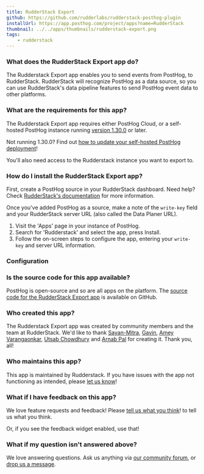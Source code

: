 ```yaml
---
title: RudderStack Export
github: https://github.com/rudderlabs/rudderstack-posthog-plugin
installUrl: https://app.posthog.com/project/apps?name=RudderStack
thumbnail: ../../apps/thumbnails/rudderstack-export.png
tags:
    - rudderstack
---
```


### What does the RudderStack Export app do?

The Rudderstack Export app enables you to send events from PostHog, to RudderStack. RudderStack will recognize PostHog as a data source, so you can use RudderStack's data pipeline features to send PostHog event data to other platforms.

### What are the requirements for this app?

The Rudderstack Export app requires either PostHog Cloud, or a self-hosted PostHog instance running [version 1.30.0](https://posthog.com/blog/the-posthog-array-1-30-0) or later.

Not running 1.30.0? Find out [how to update your self-hosted PostHog deployment](https://posthog.com/docs/runbook/upgrading-posthog)!

You'll also need access to the Rudderstack instance you want to export to.

### How do I install the RudderStack Export app?

First, create a PostHog source in your RudderStack dashboard. Need help? Check [RudderStack's documentation](https://www.rudderstack.com/docs) for more information.

Once you've added PostHog as a source, make a note of the `write-key` field and your RudderStack server URL (also called the Data Planer URL).

1. Visit the 'Apps' page in your instance of PostHog.
2. Search for 'Rudderstack' and select the app, press Install.
3. Follow the on-screen steps to configure the app, entering your `write-key` and server URL information.

### Configuration

<AppParameters />

### Is the source code for this app available?

PostHog is open-source and so are all apps on the platform. The [source code for the RudderStack Export app](https://github.com/rudderlabs/rudderstack-posthog-plugin) is available on GitHub.

### Who created this app?

The Rudderstack Export app was created by community members and the team at RudderStack. We'd like to thank [Sayan-Mitra](https://github.com/sayan-mitra), [Gavin](https://github.com/thtmnisamnstr), [Amey Varangaonkar](https://github.com/ameypv-rudder), [Utsab Chowdhury](https://github.com/utsabc) and [Arnab Pal](https://github.com/arnab-p) for creating it. Thank you, all!

### Who maintains this app?

This app is maintained by Rudderstack. If you have issues with the app not functioning as intended, please [let us know](http://app.posthog.com/home#supportModal)!

### What if I have feedback on this app?

We love feature requests and feedback! Please [tell us what you think](http://app.posthog.com/home#supportModal)! to tell us what you think.

Or, if you see the feedback widget enabled, use that!

### What if my question isn't answered above?

We love answering questions. Ask us anything via [our community forum](/questions), or [drop us a message](http://app.posthog.com/home#supportModal). 